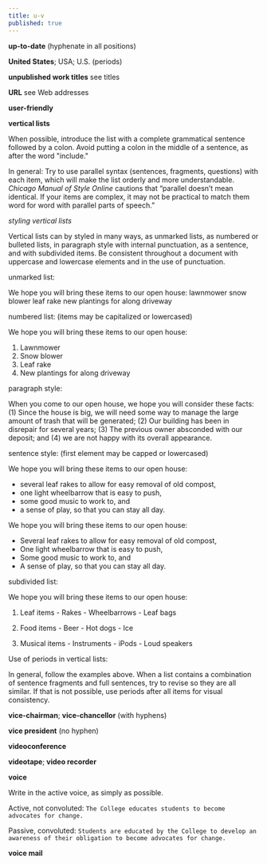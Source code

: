 ```yaml
---
title: u-v
published: true
---
```


**up-to-date** (hyphenate in all positions)

**United States**; USA; U.S. (periods)

**unpublished work titles** see titles

**URL** see Web addresses

**user-friendly**

**vertical lists**

When possible, introduce the list with a complete grammatical sentence followed by a colon. Avoid putting a colon in the middle of a sentence, as after the word "include."

In general: Try to use parallel syntax (sentences, fragments, questions) with each item, which will make the list orderly and more understandable. _Chicago Manual of Style Online_ cautions that “parallel doesn’t mean identical. If your items are complex, it may not be practical to match them word for word with parallel parts of speech.”

_styling vertical lists_

Vertical lists can by styled in many ways, as unmarked lists, as numbered or bulleted lists, in paragraph style with internal punctuation, as a sentence, and with subdivided items. Be consistent throughout a document with uppercase and lowercase elements and in the use of punctuation.

unmarked list:


We hope you will bring these items to our open house:
lawnmower
snow blower
leaf rake
new plantings for along driveway


numbered list: (items may be capitalized or lowercased)

We hope you will bring these items to our open house:

1. Lawnmower
2. Snow blower
3. Leaf rake
4. New plantings for along driveway

paragraph style:

When you come to our open house, we hope you will consider these facts: (1) Since the house is big, we will need some way to manage the large amount of trash that will be generated; (2) Our building has been in disrepair for several years; (3) The previous owner absconded with our deposit; and (4) we are not happy with its overall appearance.

sentence style: (first element may be capped or lowercased)


  We hope you will bring these items to our open house:

  - several leaf rakes to allow for easy removal of old compost,
  - one light wheelbarrow that is easy to push,
  - some good music to work to, and
  - a sense of play, so that you can stay all day.


  We hope you will bring these items to our open house:

  - Several leaf rakes to allow for easy removal of old compost,
  - One light wheelbarrow that is easy to push,
  - Some good music to work to, and
  - A sense of play, so that you can stay all day.


subdivided list:


  We hope you will bring these items to our open house:

  1. Leaf items
    - Rakes
    - Wheelbarrows
    - Leaf bags
  
  2. Food items
    - Beer
    - Hot dogs
    - Ice
  
  3. Musical items
    - Instruments
    - iPods
    - Loud speakers


Use of periods in vertical lists:

In general, follow the examples above. When a list contains a combination of sentence fragments and full sentences, try to revise so they are all similar. If that is not possible, use periods after all items for visual consistency.

**vice-chairman**; **vice-chancellor** (with hyphens)

**vice president** (no hyphen)

**videoconference**

**videotape**; **video recorder**

**voice**

Write in the active voice, as simply as possible.

Active, not convoluted: `The College educates students to become advocates for change.`

Passive, convoluted: `Students are educated by the College to develop an awareness of their obligation to become advocates for change.`

**voice mail**
